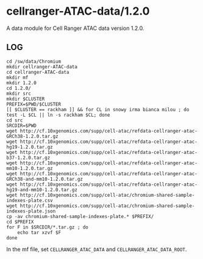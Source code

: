cellranger-ATAC-data/1.2.0
==========================

A data module for Cell Ranger ATAC data version 1.2.0.

LOG
---

    cd /sw/data/Chromium
    mkdir cellranger-ATAC-data
    cd cellranger-ATAC-data
    mkdir mf
    mkdir 1.2.0
    cd 1.2.0/
    mkdir src
    mkdir $CLUSTER
    PREFIX=$PWD/$CLUSTER
    [[ $CLUSTER == rackham ]] && for CL in snowy irma bianca milou ; do test -L $CL || ln -s rackham $CL; done
    cd src
    SRCDIR=$PWD
    wget http://cf.10xgenomics.com/supp/cell-atac/refdata-cellranger-atac-GRCh38-1.2.0.tar.gz
    wget http://cf.10xgenomics.com/supp/cell-atac/refdata-cellranger-atac-hg19-1.2.0.tar.gz
    wget http://cf.10xgenomics.com/supp/cell-atac/refdata-cellranger-atac-b37-1.2.0.tar.gz
    wget http://cf.10xgenomics.com/supp/cell-atac/refdata-cellranger-atac-mm10-1.2.0.tar.gz
    wget http://cf.10xgenomics.com/supp/cell-atac/refdata-cellranger-atac-GRCh38-and-mm10-1.2.0.tar.gz
    wget http://cf.10xgenomics.com/supp/cell-atac/refdata-cellranger-atac-hg19-and-mm10-1.2.0.tar.gz 
    wget http://cf.10xgenomics.com/supp/cell-atac/chromium-shared-sample-indexes-plate.csv
    wget http://cf.10xgenomics.com/supp/cell-atac/chromium-shared-sample-indexes-plate.json
    cp -av chromium-shared-sample-indexes-plate.* $PREFIX/
    cd $PREFIX
    for F in $SRCDIR/*.tar.gz ; do
        echo tar xzvf $F
    done

In the mf file, set `CELLRANGER_ATAC_DATA` and `CELLRANGER_ATAC_DATA_ROOT`.
